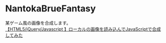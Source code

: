 # NantokaBrueFantasy
某ゲーム風の画像を合成します。  
[【HTML5/jQuery/Javascript 】ローカルの画像を読み込んでJavaScriptで合成してみた](https://blog.beatdjam.com/entry/2016/01/21/225150)

